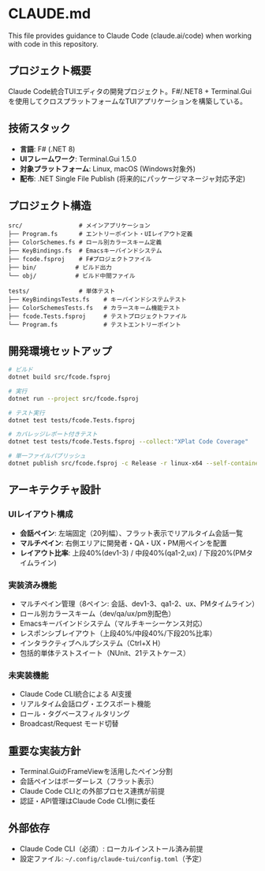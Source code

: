 # CLAUDE.md

This file provides guidance to Claude Code (claude.ai/code) when working with code in this repository.

## プロジェクト概要

Claude Code統合TUIエディタの開発プロジェクト。F#/.NET8 + Terminal.Guiを使用してクロスプラットフォームなTUIアプリケーションを構築している。

## 技術スタック

- **言語**: F# (.NET 8)
- **UIフレームワーク**: Terminal.Gui 1.5.0
- **対象プラットフォーム**: Linux, macOS (Windows対象外)
- **配布**: .NET Single File Publish (将来的にパッケージマネージャ対応予定)

## プロジェクト構造

```
src/                # メインアプリケーション
├── Program.fs      # エントリーポイント・UIレイアウト定義
├── ColorSchemes.fs # ロール別カラースキーム定義
├── KeyBindings.fs  # Emacsキーバインドシステム
├── fcode.fsproj    # F#プロジェクトファイル
├── bin/           # ビルド出力
└── obj/           # ビルド中間ファイル

tests/              # 単体テスト
├── KeyBindingsTests.fs    # キーバインドシステムテスト
├── ColorSchemesTests.fs   # カラースキーム機能テスト
├── fcode.Tests.fsproj     # テストプロジェクトファイル
└── Program.fs             # テストエントリーポイント
```

## 開発環境セットアップ

```bash
# ビルド
dotnet build src/fcode.fsproj

# 実行
dotnet run --project src/fcode.fsproj

# テスト実行
dotnet test tests/fcode.Tests.fsproj

# カバレッジレポート付きテスト
dotnet test tests/fcode.Tests.fsproj --collect:"XPlat Code Coverage"

# 単一ファイルパブリッシュ
dotnet publish src/fcode.fsproj -c Release -r linux-x64 --self-contained true -p:PublishSingleFile=true
```

## アーキテクチャ設計

### UIレイアウト構成
- **会話ペイン**: 左端固定（20列幅）、フラット表示でリアルタイム会話一覧
- **マルチペイン**: 右側エリアに開発者・QA・UX・PM用ペインを配置
- **レイアウト比率**: 上段40%(dev1-3) / 中段40%(qa1-2,ux) / 下段20%(PMタイムライン)

### 実装済み機能
- マルチペイン管理（8ペイン: 会話、dev1-3、qa1-2、ux、PMタイムライン）
- ロール別カラースキーム（dev/qa/ux/pm別配色）
- Emacsキーバインドシステム（マルチキーシーケンス対応）
- レスポンシブレイアウト（上段40%/中段40%/下段20%比率）
- インタラクティブヘルプシステム（Ctrl+X H）
- 包括的単体テストスイート（NUnit、21テストケース）

### 未実装機能
- Claude Code CLI統合による AI支援
- リアルタイム会話ログ・エクスポート機能
- ロール・タグベースフィルタリング
- Broadcast/Request モード切替

## 重要な実装方針

- Terminal.GuiのFrameViewを活用したペイン分割
- 会話ペインはボーダーレス（フラット表示）
- Claude Code CLIとの外部プロセス連携が前提
- 認証・API管理はClaude Code CLI側に委任

## 外部依存

- Claude Code CLI（必須）: ローカルインストール済み前提
- 設定ファイル: `~/.config/claude-tui/config.toml`（予定）